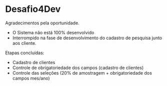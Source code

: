 # Desafio4Dev
 
Agradecimentos pela oportunidade. 
- O Sistema não está 100% desenvolvido
- Interrompido na fase de desenvolvimento do cadastro de pesquisa junto aos cliente.

Etapas concluídas:
- Cadastro de clientes
- Controle de obrigatoriedade dos campos (cadastro de clientes)
- Controle das seleções (20% de amostragem + obrigatoriedade dos campos mes/ano)
